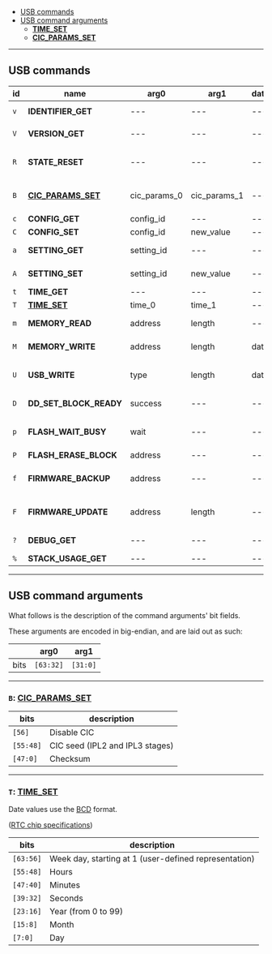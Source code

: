 - [USB commands](#usb-commands)
- [USB command arguments](#usb-command-arguments)
  - [**TIME_SET**](#t-time_set)
  - [**CIC_PARAMS_SET**](#b-cic_params_set)

---

## USB commands

| id  | name                   | arg0         | arg1         | data | response         | description                                                   |
| --- | ---------------------- | ------------ | ------------ | ---- | ---------------- | ------------------------------------------------------------- |
| `v` | **IDENTIFIER_GET**     | ---          | ---          | ---  | identifier       | Get flashcart identifier `SCv2`                               |
| `V` | **VERSION_GET**        | ---          | ---          | ---  | version          | Get flashcart firmware version                                |
| `R` | **STATE_RESET**        | ---          | ---          | ---  | ---              | Reset flashcart state (CIC params and config options)         |
| `B` | [**CIC_PARAMS_SET**](#b-cic_params_set) | cic_params_0 | cic_params_1 | ---  | ---              | Set CIC emulation parameters (disable/seed/checksum)          |
| `c` | **CONFIG_GET**         | config_id    | ---          | ---  | current_value    | Get config option                                             |
| `C` | **CONFIG_SET**         | config_id    | new_value    | ---  | ---              | Set config option                                             |
| `a` | **SETTING_GET**        | setting_id   | ---          | ---  | current_value    | Get persistent setting option                                 |
| `A` | **SETTING_SET**        | setting_id   | new_value    | ---  | ---              | Set persistent setting option                                 |
| `t` | **TIME_GET**           | ---          | ---          | ---  | time             | Get current RTC value                                         |
| `T` | [**TIME_SET**](#t-time_set) | time_0       | time_1       | ---  | ---              | Set new RTC value                                             |
| `m` | **MEMORY_READ**        | address      | length       | ---  | data             | Read data from specified memory address                       |
| `M` | **MEMORY_WRITE**       | address      | length       | data | ---              | Write data to specified memory address                        |
| `U` | **USB_WRITE**          | type         | length       | data | N/A              | Send data to be received by app running on N64 (no response!) |
| `D` | **DD_SET_BLOCK_READY** | success      | ---          | ---  | ---              | Notify flashcart about 64DD block readiness                   |
| `p` | **FLASH_WAIT_BUSY**    | wait         | ---          | ---  | erase_block_size | Wait until flash ready / Get flash block erase size           |
| `P` | **FLASH_ERASE_BLOCK**  | address      | ---          | ---  | ---              | Start flash block erase                                       |
| `f` | **FIRMWARE_BACKUP**    | address      | ---          | ---  | status/length    | Backup firmware to specified memory address                   |
| `F` | **FIRMWARE_UPDATE**    | address      | length       | ---  | status           | Update firmware from specified memory address                 |
| `?` | **DEBUG_GET**          | ---          | ---          | ---  | debug_data       | Get internal FPGA debug info                                  |
| `%` | **STACK_USAGE_GET**    | ---          | ---          | ---  | stack_usage      | Get per task stack usage                                      |

---

## USB command arguments

What follows is the description of the command arguments' bit fields.

These arguments are encoded in big-endian, and are laid out as such:

| | arg0 | arg1 |
| --- | --- | --- |
| bits | `[63:32]` | `[31:0]` |

---

### `B`: [**CIC_PARAMS_SET**](https://github.com/Polprzewodnikowy/SummerCart64/blob/v2.12.1/sw/controller/src/cic.c#L337)

| bits | description |
| ---  | --- |
| `[56]` | Disable CIC |
| `[55:48]` | CIC seed (IPL2 and IPL3 stages) |
| `[47:0]` | Checksum |

---

### `T`: [**TIME_SET**](https://github.com/Polprzewodnikowy/SummerCart64/blob/v2.12.1/sw/pc/sc64.py#L795)

Date values use the [BCD](https://en.wikipedia.org/wiki/Binary-coded_decimal) format.

([RTC chip specifications](https://ww1.microchip.com/downloads/aemDocuments/documents/MPD/ProductDocuments/DataSheets/MCP7940N-Battery-Backed-I2C-RTCC-with-SRAM-20005010J.pdf))

| bits | description |
| ---  | --- |
| `[63:56]` | Week day, starting at 1 (user-defined representation) |
| `[55:48]` | Hours |
| `[47:40]` | Minutes |
| `[39:32]` | Seconds |
| `[23:16]` | Year (from 0 to 99) |
| `[15:8]` | Month |
| `[7:0]` | Day |
